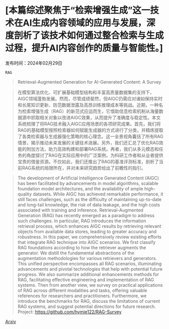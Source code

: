# [本篇综述聚焦于“检索增强生成”这一技术在AI生成内容领域的应用与发展，深度剖析了该技术如何通过整合检索与生成过程，提升AI内容创作的质量与智能性。]

发布时间：2024年02月29日

`RAG`

> Retrieval-Augmented Generation for AI-Generated Content: A Survey

> 在模型算法优化、可扩展基础模型结构和丰富高质量数据集的支持下，AIGC领域蓬勃发展。然而，尽管成绩斐然，但AIGC仍需应对诸如保持实时和长尾知识更新、防范数据泄露及高昂训练推理成本等挑战。近期，一种名为检索增强生成（RAG）的新范式应运而生，它借助信息检索机制从海量数据源中抓取相关对象以改进AIGC效果，从而提升了准确度与稳定性。本文系统梳理了将RAG技术融入AIGC应用场景的各项研究成果。首先，我们将RAG的基础模型按照检索器如何赋能生成器的方式进行了分类，并精炼提取了各类检索器与生成器强化策略的核心理念。这一全景视角囊括了所有RAG情景，揭示推动未来发展的关键技术进展。另外，我们还汇总了优化RAG效能的附加方法，助力高效构建和部署RAG系统。再者，我们从多元模态和任务的角度探讨了RAG在实际应用中的广泛案例，为科研工作者和从业者提供宝贵的借鉴资源。不仅如此，我们还推出了RAG的基准评测标准，剖析了当前RAG系统的局限所在，并对未来研究趋势给出了前瞻性的指引。

> The development of Artificial Intelligence Generated Content (AIGC) has been facilitated by advancements in model algorithms, scalable foundation model architectures, and the availability of ample high-quality datasets. While AIGC has achieved remarkable performance, it still faces challenges, such as the difficulty of maintaining up-to-date and long-tail knowledge, the risk of data leakage, and the high costs associated with training and inference. Retrieval-Augmented Generation (RAG) has recently emerged as a paradigm to address such challenges. In particular, RAG introduces the information retrieval process, which enhances AIGC results by retrieving relevant objects from available data stores, leading to greater accuracy and robustness. In this paper, we comprehensively review existing efforts that integrate RAG technique into AIGC scenarios. We first classify RAG foundations according to how the retriever augments the generator. We distill the fundamental abstractions of the augmentation methodologies for various retrievers and generators. This unified perspective encompasses all RAG scenarios, illuminating advancements and pivotal technologies that help with potential future progress. We also summarize additional enhancements methods for RAG, facilitating effective engineering and implementation of RAG systems. Then from another view, we survey on practical applications of RAG across different modalities and tasks, offering valuable references for researchers and practitioners. Furthermore, we introduce the benchmarks for RAG, discuss the limitations of current RAG systems, and suggest potential directions for future research. Project: https://github.com/hymie122/RAG-Survey

[Arxiv](https://arxiv.org/abs/2402.19473)